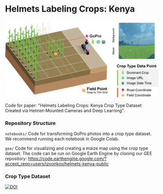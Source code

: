 # Helmets Labeling Crops: Kenya

<img src="assets/images/Helmet_v3.png" />

Code for paper: "Helmets Labeling Crops: Kenya Crop Type Dataset Created via Helmet-Mounted Cameras and Deep Learning".

### Repository Structure

`notebooks/` Code for transforming GoPro photos into a crop type dataset. We recommend running each notebook in Google Colab.

`gee/` Code for visualizing and creating a maize map using the crop type dataset. The code can be run on Google Earth Engine by cloning our GEE repository: https://code.earthengine.google.com/?accept_repo=users/izvonkov/helmets-kenya-public

### Crop Type Dataset
[![DOI](https://zenodo.org/badge/DOI/10.5281/zenodo.15133324.svg)](https://zenodo.org/records/15133324)

